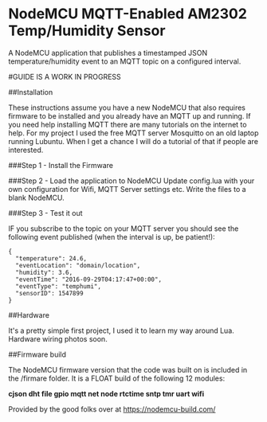 # NodeMCU MQTT-Enabled AM2302 Temp/Humidity Sensor

A NodeMCU application that publishes a timestamped JSON temperature/humidity event to an MQTT topic on a configured interval. 

#GUIDE IS A WORK IN PROGRESS

##Installation

These instructions assume you have a new NodeMCU that also requires firmware to be installed and you already have an MQTT up and running.  If you need help installing MQTT there are many tutorials on the internet to help.  For my project I used the free MQTT server Mosquitto on an old laptop running Lubuntu.  When I get a chance I will do a tutorial of that if people are interested.

###Step 1 - Install the Firmware

###Step 2 - Load the application to NodeMCU 
Update config.lua with your own configuration for Wifi, MQTT Server settings etc.  Write the files to a blank NodeMCU.

###Step 3 - Test it out

IF you subscribe to the topic on your MQTT server you should see the following event published (when the interval is up, be patient!):

```
{
  "temperature": 24.6,
  "eventLocation": "domain/location",
  "humidity": 3.6,
  "eventTime": "2016-09-29T04:17:47+00:00",
  "eventType": "temphumi",
  "sensorID": 1547899
}
```

##Hardware

It's a pretty simple first project, I used it to learn my way around Lua.  Hardware wiring photos soon.


##Firmware build

The NodeMCU firmware version that the code was built on is included in the /firmare folder.  It is a FLOAT build of the following 12 modules: 

<b>cjson dht file gpio mqtt net node rtctime sntp tmr uart wifi</b>

Provided by the good folks over at https://nodemcu-build.com/
